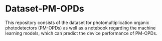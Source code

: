 # Dataset-PM-OPDs
This repository consists of the dataset for photomultiplication organic photodetectors (PM-OPDs) as well as a notebook regarding the machine learning models, which can predict the device performance  of PM-OPDs.
